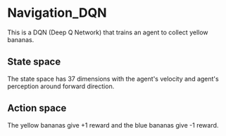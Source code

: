 # Navigation_DQN
 
 This is a DQN (Deep Q Network) that trains an agent to collect yellow bananas.
 
 ## State space
 
 The state space has 37 dimensions with the agent's velocity and agent's perception around forward direction.
 
 ## Action space
 
 
 
 
 The yellow bananas give +1 reward and the blue bananas give -1 reward.
 
 
